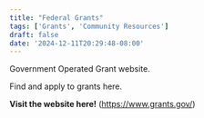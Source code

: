 ```yaml
---
title: "Federal Grants"
tags: ['Grants', 'Community Resources']
draft: false
date: '2024-12-11T20:29:48-08:00'
---
```


Government Operated Grant website.

Find and apply to grants here. 

**Visit the website here!** (https://www.grants.gov/)

